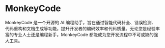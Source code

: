 # MonkeyCode
MonkeyCode 是一个开源的 AI 编程助手，旨在通过智能代码补全、错误检测、代码重构和文档生成等功能，提升开发者的编码效率和代码质量。无论您是经验丰富的专业人士还是编程新手，MonkeyCode 都能成为您开发流程中不可或缺的强大工具。
